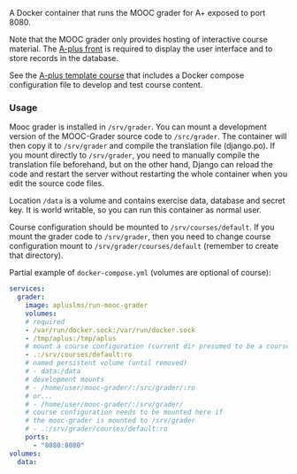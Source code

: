 A Docker container that runs the MOOC grader for A+ exposed to port 8080.

Note that the MOOC grader only provides hosting of interactive
course material. The [A-plus front](https://hub.docker.com/r/apluslms/run-aplus-front/)
is required to display the user interface and to store records in the database.

See the [A-plus template course](https://github.com/apluslms/course-templates)
that includes a Docker compose configuration file to develop and test course content.

### Usage

Mooc grader is installed in `/srv/grader`.
You can mount a development version of the MOOC-Grader source code to `/src/grader`.
The container will then copy it to `/srv/grader` and compile
the translation file (django.po). If you mount directly to
`/srv/grader`, you need to manually compile the translation file beforehand,
but on the other hand, Django can reload the code and restart the server
without restarting the whole container when you edit the source code files.

Location `/data` is a volume and contains exercise data, database and secret key.
It is world writable, so you can run this container as normal user.

Course configuration should be mounted to `/srv/courses/default`.
If you mount the grader code to `/srv/grader`,
then you need to change course configuration mount to `/srv/grader/courses/default`
(remember to create that directory).

Partial example of `docker-compose.yml` (volumes are optional of course):

```yaml
services:
  grader:
    image: apluslms/run-mooc-grader
    volumes:
    # required
    - /var/run/docker.sock:/var/run/docker.sock
    - /tmp/aplus:/tmp/aplus
    # mount a course configuration (current dir presumed to be a course repo)
    - .:/srv/courses/default:ro
    # named persistent volume (until removed)
    # - data:/data
    # development mounts
    # - /home/user/mooc-grader/:/src/grader/:ro
    # or...
    # - /home/user/mooc-grader/:/srv/grader/
    # course configuration needs to be mounted here if
    # the mooc-grader is mounted to /srv/grader
    # - .:/srv/grader/courses/default:ro
    ports:
      - "8080:8080"
volumes:
  data:
```
